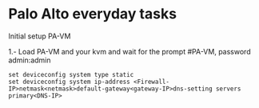 # Palo Alto everyday tasks

Initial setup PA-VM 

1.- Load PA-VM and your kvm and wait for the prompt #PA-VM, password admin:admin

```
set deviceconfig system type static
set deviceconfig system ip-address <Firewall-IP>netmask<netmask>default-gateway<gateway-IP>dns-setting servers primary<DNS-IP>
```
